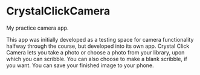 # CrystalClickCamera
My practice camera app.

This app was initially developed as a testing space for camera functionality halfway through the course, but developed into its own app.  Crystal Click Camera lets you take a photo or choose a photo from your library, upon which you can scribble.  You can also choose to make a blank scribble, if you want.  You can save your finished image to your phone.  
